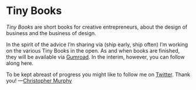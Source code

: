 Tiny Books
==========

_Tiny Books_ are short books for creative entrepreneurs, about the design of business and the business of design.

In the spirit of the advice I’m sharing via (ship early, ship often) I’m working on the various Tiny Books in the open. As and when books are finished, they will be available via [Gumroad](http://gumroad.com/tinybooks). In the interim, however, you can follow along here.

To be kept abreast of progress you might like to follow me on [Twitter](https://twitter.com/fehler). Thank you! —[Christopher Murphy](https://twitter.com/fehler)
